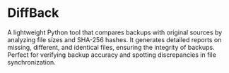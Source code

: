 # DiffBack
A lightweight Python tool that compares backups with original sources by analyzing file sizes and SHA-256 hashes. It generates detailed reports on missing, different, and identical files, ensuring the integrity of backups. Perfect for verifying backup accuracy and spotting discrepancies in file synchronization.

